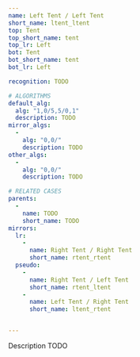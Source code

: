 ```yaml
---
name: Left Tent / Left Tent
short_name: ltent_ltent
top: Tent
top_short_name: tent
top_lr: Left
bot: Tent
bot_short_name: tent
bot_lr: Left

recognition: TODO

# ALGORITHMS
default_alg:
  alg: "1,0/5,5/0,1"
  description: TODO
mirror_algs:
  -
    alg: "0,0/"
    description: TODO
other_algs:
  -
    alg: "0,0/"
    description: TODO

# RELATED CASES
parents:
  -
    name: TODO
    short_name: TODO
mirrors:
  lr:
    -
      name: Right Tent / Right Tent
      short_name: rtent_rtent
  pseudo:
    -
      name: Right Tent / Left Tent
      short_name: rtent_ltent
    -
      name: Left Tent / Right Tent
      short_name: ltent_rtent


---
```


Description TODO

